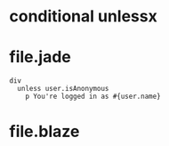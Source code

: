 # conditional unlessx

# file.jade
```jade
div
  unless user.isAnonymous
    p You're logged in as #{user.name}
```

# file.blaze
```javascript

```
